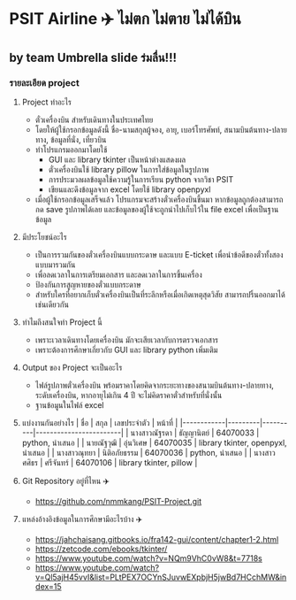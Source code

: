# **PSIT Airline** ✈️ **ไม่ตก ไม่ตาย ไม่ได้บิน**
## **by team Umbrella slide ร่มลื่น!!!**

### **รายละเอียด project**

1. Project ทำอะไร
   - ตั๋วเครื่องบิน สำหรับเดินทางในประเทศไทย
   - โดยให้ผู้ใช้กรอกข้อมูลดังนี้ ชื่อ-นามสกุลผู้จอง, อายุ, เบอร์โทรศัพท์, สนามบินต้นทาง-ปลายทาง, ข้อมูลที่นั่ง, เที่ยวบิน
   - ทำโปรแกรมออกมาโดยใช้
     - GUI  และ  library tkinter เป็นหน้าต่างแสดงผล
     - ตั๋วเครื่องบินใช้ library pillow ในการใส่ข้อมูลในรูปภาพ
     - การประมวลผลข้อมูลใช้ความรู้ในการเรียน python จากวิชา PSIT
     - เขียนและดึงข้อมูลจาก excel โดยใช้ library openpyxl
   - เมื่อผู้ใช้กรอกข้อมูลเสร็จแล้ว โปรแกรมจะสร้างตั๋วเครื่องบินขึ้นมา หากข้อมูลถูกต้องสามารถกด save รูปภาพได้เลย และข้อมูลของผู้ใช้จะถูกนำไปเก็บไว้ใน file excel เพื่อเป็นฐานข้อมูล

2. มีประโยชน์อะไร
   - เป็นการรวมกันของตั๋วเครื่องบินแบบกระดาษ และแบบ E-ticket เพื่อนำข้อดีของตั๋วทั้งสองแบบมารวมกัน
   - เพื่อลดเวลาในการเตรียมเอกสาร และลดเวลาในการขึ้นเครื่อง
   - ป้องกันการสูญหายของตั๋วแบบกระดาษ
   - สำหรับใครที่อยากเก็บตั๋วเครื่องบินเป็นที่ระลึกหรือเมื่อเกิดเหตุสุดวิสัย สามารถปริ้นออกมาได้เช่นเดียวกัน

3. ทำไมถึงสนใจทำ Project นี้
   - เพราะเวลาเดินทางโดยเครื่องบิน มักจะเสียเวลากับการตรวจเอกสาร
   - เพราะต้องการศึกษาเกี่ยวกับ GUI และ library python เพิ่มเติม

4. Output ของ Project จะเป็นอะไร
   - ไฟล์รูปภาพตั๋วเครื่องบิน พร้อมราคาโดยคิดจากระยะทางของสนามบินต้นทาง-ปลายทาง, ระดับเครื่องบิน, หากอายุไม่เกิน 4 ปี จะไม่คิดราคาตั๋วสำหรับที่นั่งนั้น
   - ฐานข้อมูนในไฟล์ excel

5. แบ่งงานกันอย่างไร
   | ชื่อ         | สกุล     | เลขประจำตัว | หน้าที่                 |
   |------------|---------|----------|------------------------|
   | นางสาวณัฐรดา | ธัญญานิตย์ | 64070033 | python, นำเสนอ        |
   | นายณัฐวุฒิ    | อุ่นวิเศษ  | 64070035 | library tkinter, openpyxl, นำเสนอ |
   | นางสาวณุทยา | นิติอภัยธรรม | 64070036 | python, นำเสนอ       |
   | นางสาวศศิธร  | ศรีจันทร์   | 64070106 | library tkinter, pillow        |

6. Git Repository อยู่ที่ไหน ✈️
   - https://github.com/nmmkang/PSIT-Project.git

7. แหล่งอ้างอิงข้อมูลในการศึกษามีอะไรบ้าง ✈️
   - https://jahchaisang.gitbooks.io/fra142-gui/content/chapter1-2.html
   - https://zetcode.com/ebooks/tkinter/
   - https://www.youtube.com/watch?v=NQm9VhC0vW8&t=7718s
   - https://www.youtube.com/watch?v=Ql5ajH45vvI&list=PLtPEX7OCYnSJuvwEXpbjH5jwBd7HCchMW&index=15
